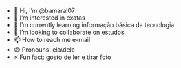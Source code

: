 - 👋 Hi, I’m @bamaral07
- 👀 I’m interested in exatas
- 🌱 I’m currently learning informação básica da tecnologia 
- 💞️ I’m looking to collaborate on estudos
- 📫 How to reach me e-mail
- 😄 Pronouns: ela\dela
- ⚡ Fun fact: gosto de ler e tirar foto

<!---
bamaral07/bamaral07 is a ✨ special ✨ repository because its `README.md` (this file) appears on your GitHub profile.
You can click the Preview link to take a look at your changes.
--->
